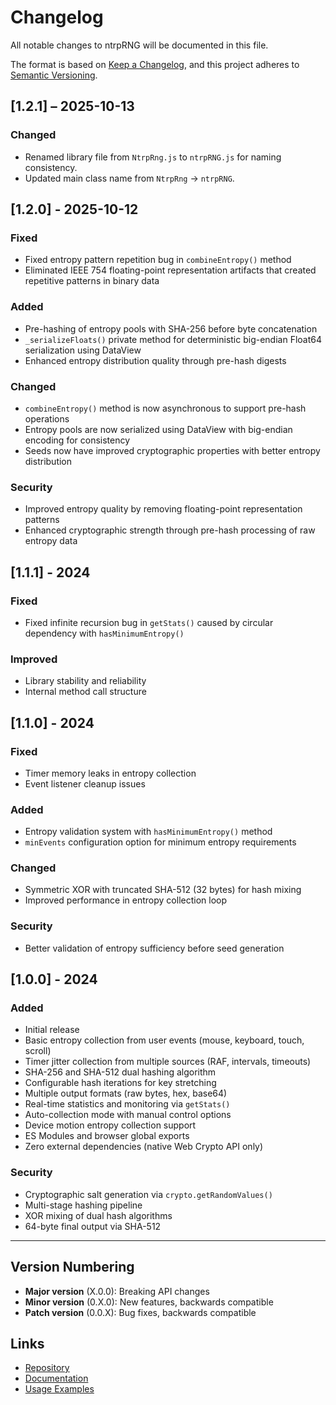 # Changelog

All notable changes to ntrpRNG will be documented in this file.

The format is based on [Keep a Changelog](https://keepachangelog.com/en/1.0.0/),
and this project adheres to [Semantic Versioning](https://semver.org/spec/v2.0.0.html).


## [1.2.1] – 2025-10-13

### Changed
- Renamed library file from `NtrpRng.js` to `ntrpRNG.js` for naming consistency.
- Updated main class name from `NtrpRng` → `ntrpRNG`.


## [1.2.0] - 2025-10-12

### Fixed
- Fixed entropy pattern repetition bug in `combineEntropy()` method
- Eliminated IEEE 754 floating-point representation artifacts that created repetitive patterns in binary data

### Added
- Pre-hashing of entropy pools with SHA-256 before byte concatenation
- `_serializeFloats()` private method for deterministic big-endian Float64 serialization using DataView
- Enhanced entropy distribution quality through pre-hash digests

### Changed
- `combineEntropy()` method is now asynchronous to support pre-hash operations
- Entropy pools are now serialized using DataView with big-endian encoding for consistency
- Seeds now have improved cryptographic properties with better entropy distribution

### Security
- Improved entropy quality by removing floating-point representation patterns
- Enhanced cryptographic strength through pre-hash processing of raw entropy data

## [1.1.1] - 2024

### Fixed
- Fixed infinite recursion bug in `getStats()` caused by circular dependency with `hasMinimumEntropy()`

### Improved
- Library stability and reliability
- Internal method call structure

## [1.1.0] - 2024

### Fixed
- Timer memory leaks in entropy collection
- Event listener cleanup issues

### Added
- Entropy validation system with `hasMinimumEntropy()` method
- `minEvents` configuration option for minimum entropy requirements

### Changed
- Symmetric XOR with truncated SHA-512 (32 bytes) for hash mixing
- Improved performance in entropy collection loop

### Security
- Better validation of entropy sufficiency before seed generation

## [1.0.0] - 2024

### Added
- Initial release
- Basic entropy collection from user events (mouse, keyboard, touch, scroll)
- Timer jitter collection from multiple sources (RAF, intervals, timeouts)
- SHA-256 and SHA-512 dual hashing algorithm
- Configurable hash iterations for key stretching
- Multiple output formats (raw bytes, hex, base64)
- Real-time statistics and monitoring via `getStats()`
- Auto-collection mode with manual control options
- Device motion entropy collection support
- ES Modules and browser global exports
- Zero external dependencies (native Web Crypto API only)

### Security
- Cryptographic salt generation via `crypto.getRandomValues()`
- Multi-stage hashing pipeline
- XOR mixing of dual hash algorithms
- 64-byte final output via SHA-512

---

## Version Numbering

- **Major version** (X.0.0): Breaking API changes
- **Minor version** (0.X.0): New features, backwards compatible
- **Patch version** (0.0.X): Bug fixes, backwards compatible

## Links

- [Repository](https://github.com/taphost/ntrpRNG)
- [Documentation](./API.md)
- [Usage Examples](./USAGE.md)